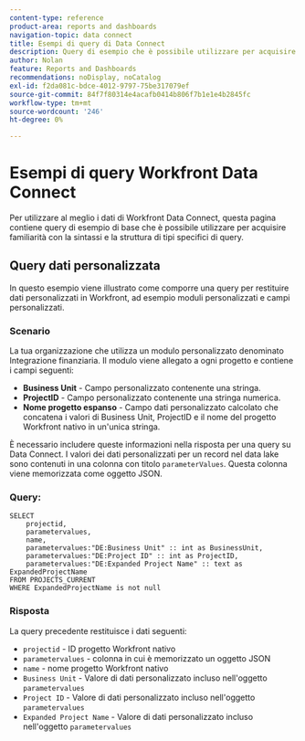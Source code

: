 ```yaml
---
content-type: reference
product-area: reports and dashboards
navigation-topic: data connect
title: Esempi di query di Data Connect
description: Query di esempio che è possibile utilizzare per acquisire familiarità con la sintassi e la struttura di tipi specifici di query.
author: Nolan
feature: Reports and Dashboards
recommendations: noDisplay, noCatalog
exl-id: f2da081c-bdce-4012-9797-75be317079ef
source-git-commit: 84f7f80314e4acafb0414b806f7b1e1e4b2845fc
workflow-type: tm+mt
source-wordcount: '246'
ht-degree: 0%

---
```


# Esempi di query Workfront Data Connect

Per utilizzare al meglio i dati di Workfront Data Connect, questa pagina contiene query di esempio di base che è possibile utilizzare per acquisire familiarità con la sintassi e la struttura di tipi specifici di query.

## Query dati personalizzata

In questo esempio viene illustrato come comporre una query per restituire dati personalizzati in Workfront, ad esempio moduli personalizzati e campi personalizzati.

### Scenario

La tua organizzazione che utilizza un modulo personalizzato denominato Integrazione finanziaria. Il modulo viene allegato a ogni progetto e contiene i campi seguenti:

* **Business Unit** - Campo personalizzato contenente una stringa.
* **ProjectID** - Campo personalizzato contenente una stringa numerica.
* **Nome progetto espanso** - Campo dati personalizzato calcolato che concatena i valori di Business Unit, ProjectID e il nome del progetto Workfront nativo in un&#39;unica stringa.

È necessario includere queste informazioni nella risposta per una query su Data Connect. I valori dei dati personalizzati per un record nel data lake sono contenuti in una colonna con titolo `parameterValues`. Questa colonna viene memorizzata come oggetto JSON.

### Query:

```
SELECT
    projectid,
    parametervalues,
    name,
    parametervalues:"DE:Business Unit" :: int as BusinessUnit,
    parametervalues:"DE:Project ID" :: int as ProjectID,
    parametervalues:"DE:Expanded Project Name" :: text as ExpandedProjectName
FROM PROJECTS_CURRENT
WHERE ExpandedProjectName is not null
```

### Risposta

La query precedente restituisce i dati seguenti:

* `projectid` - ID progetto Workfront nativo
* `parametervalues` - colonna in cui è memorizzato un oggetto JSON
* `name` - nome progetto Workfront nativo
* `Business Unit` - Valore di dati personalizzato incluso nell&#39;oggetto `parametervalues`
* `Project ID` - Valore di dati personalizzato incluso nell&#39;oggetto `parametervalues`
* `Expanded Project Name` - Valore di dati personalizzato incluso nell&#39;oggetto `parametervalues`

<!--## Task query 

Join the project and (assignedTo) users tables into a simple task list.



## Hours query

Join owner (users), hour type, and portfolio tables to provide a sum of hours by user and portfolio for the current year.



## Document approvals query

Measure the cycle time and average number of review cycles per asset.-->
